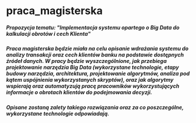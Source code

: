 # praca_magisterska

##### Propozycja tematu: "Implementacja systemu opartego o Big Data do kalkulacji obrotów i cech Klienta"


##### Praca magisterska będzie miała na celu opisanie wdrażania systemu do analizy transakcji oraz cech klientów banku na podstawie dostępnych źródeł danych. W pracy będzie wyszczególnione, jak przebiega projektowanie narzędzia Big Data (wykorzystane technologie, etapy budowy narzędzia, architektura, projektowanie algorytmów, analiza pod kątem uspójnienia wykorzystanych skryptów), oraz jak algorytmy wspierają oraz automatyzują pracę pracowników wykorzystujących informacje o obrotach klientów do podejmowania decyzji.
##### Opisane zostaną zalety takiego rozwiązania oraz za co poszczególne, wykorzystane technologie odpowiadają. 
##### 
